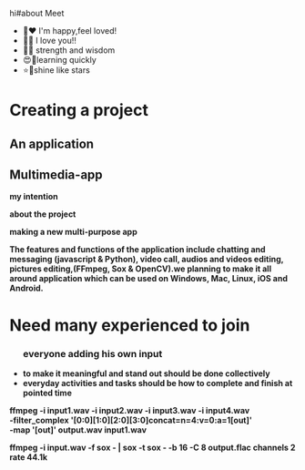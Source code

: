 hi#about Meet 
- 💐♥️ I'm happy,feel loved!
- 🫶🫵 I love you!!
- 🦅🦜 strength and wisdom 
- 😍🥰learning quickly 
- ⭐🌟shine like stars

<h></h>
<b><h1>Creating a project</h1>
<h2> An application</h2>
<h2>Multimedia-app</h2>


 </hr><p>my intention</p>
 <p>about the project</p>
<p>making a new multi-purpose app</p></hr>
<p>The features and functions of the application include chatting and messaging (javascript & Python), video call, audios and videos editing, pictures editing,(FFmpeg, Sox & OpenCV).we planning to make it all around application which can be used on Windows, Mac, Linux, iOS and Android. 


<b/><h1>Need many experienced to join</h1>
<ul><h3>everyone adding his own input</h3>
<li>to make it meaningful and stand out should be done collectively</li>
<li>everyday activities and tasks should be how to complete and finish at pointed time</li></ul>

ffmpeg -i input1.wav -i input2.wav -i input3.wav -i input4.wav \
  -filter_complex '[0:0][1:0][2:0][3:0]concat=n=4:v=0:a=1[out]' \
  -map '[out]' output.wav
input1.wav

ffmpeg -i input.wav -f sox - | sox -t sox - -b 16 -C 8 output.flac channels 2 rate 44.1k
